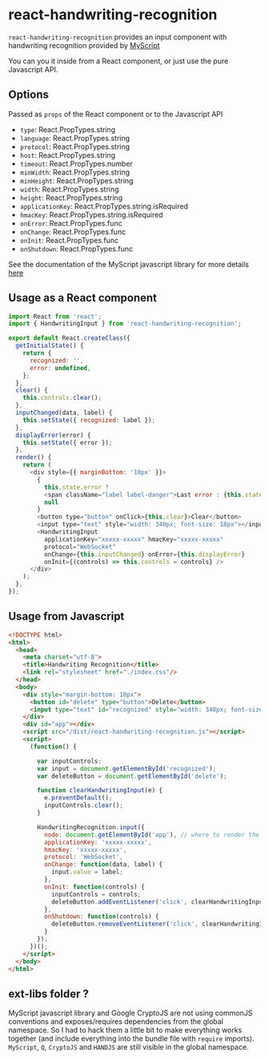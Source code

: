 # react-handwriting-recognition

`react-handwriting-recognition` provides an input component with handwriting recognition provided by [MyScript](http://myscript.com/)

You can you it inside from a React component, or just use the pure Javascript API.

## Options

Passed as `props` of the React component or to the Javascript API

* `type`: React.PropTypes.string
* `language`: React.PropTypes.string
* `protocol`: React.PropTypes.string
* `host`: React.PropTypes.string
* `timeout`: React.PropTypes.number
* `minWidth`: React.PropTypes.string
* `minHeight`: React.PropTypes.string
* `width`: React.PropTypes.string
* `height`: React.PropTypes.string
* `applicationKey`: React.PropTypes.string.isRequired
* `hmacKey`: React.PropTypes.string.isRequired
* `onError`: React.PropTypes.func
* `onChange`: React.PropTypes.func
* `onInit`: React.PropTypes.func
* `onShutdown`: React.PropTypes.func

See the documentation of the MyScript javascript library for more details [here](http://doc.myscript.com/MyScriptCloud/3.0.0/myscript-web.html)

## Usage as a React component

```javascript
import React from 'react';
import { HandwritingInput } from 'react-handwriting-recognition';

export default React.createClass({
  getInitialState() {
    return {
      recognized: '',
      error: undefined,
    };
  },
  clear() {
    this.controls.clear();
  },
  inputChanged(data, label) {
    this.setState({ recognized: label });
  },
  displayError(error) {
    this.setState({ error });
  },
  render() {
    return (
      <div style={{ marginBottom: '10px' }}>
        {
          this.state.error ?
          <span className="label label-danger">Last error : {this.state.error}</span> :
          null
        }
        <button type="button" onClick={this.clear}>Clear</button>
        <input type="text" style="width: 340px; font-size: 18px"></input>
        <HandwritingInput
          applicationKey="xxxxx-xxxxx" hmacKey="xxxxx-xxxxx"
          protocol="WebSocket"
          onChange={this.inputChanged} onError={this.displayError}
          onInit={(controls) => this.controls = controls} />
      </div>
    );
  },
});
```

## Usage from Javascript

```html
<!DOCTYPE html>
<html>
  <head>
    <meta charset="utf-8">
    <title>Handwriting Recognition</title>
    <link rel="stylesheet" href="./index.css"/>
  </head>
  <body>
    <div style="margin-bottom: 10px">
      <button id="delete" type="button">Delete</button>
      <input type="text" id="recognized" style="width: 340px; font-size: 18px"></input>
    </div>
    <div id="app"></div>
    <script src="/dist/react-handwriting-recognition.js"></script>
    <script>
      (function() {

        var inputControls;
        var input = document.getElementById('recognized');
        var deleteButton = document.getElementById('delete');

        function clearHandwritingInput(e) {
          e.preventDefault();
          inputControls.clear();
        }

        HandwritingRecognition.input({
          node: document.getElementById('app'), // where to render the handwriting recognition input
          applicationKey: 'xxxxx-xxxxx',
          hmacKey: 'xxxxx-xxxxx',
          protocol: 'WebSocket',
          onChange: function(data, label) {
            input.value = label;
          },
          onInit: function(controls) {
            inputControls = controls;
            deleteButton.addEventListener('click', clearHandwritingInput);
          },
          onShutdown: function(controls) {
            deleteButton.removeEventListener('click', clearHandwritingInput);
          }
        });
      })();
    </script>
  </body>
</html>
```

## ext-libs folder ?

MyScript javascript library and Google CryptoJS are not using commonJS conventions and exposes/requires dependencies from the global namespace. So I had to hack them a little bit to make everything works together (and include everything into the bundle file with `require` imports). `MyScript`, `Q`, `CryptoJS` and `HANDJS` are still visible in the global namespace.
